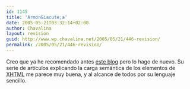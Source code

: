 ```yaml
---
id: 1145
title: 'Armon&iacute;a'
date: 2005-05-21T03:32:14+02:00
author: Chavalina
layout: revision
guid: http://www.wp.chavalina.net/2005/05/21/446-revision/
permalink: /2005/05/21/446-revision/
---
```

Creo que ya he recomendado antes <a href="http://armonia.spiral-static.org/" target="_blank">este blog</a> pero lo hago de nuevo. Su serie de art&iacute;culos explicando la carga sem&aacute;ntica de los elementos de <acronym title="eXtended HyperText Markup Language">XHTML</acronym> me parece muy buena, y al alcance de todos por su lenguaje sencillo.